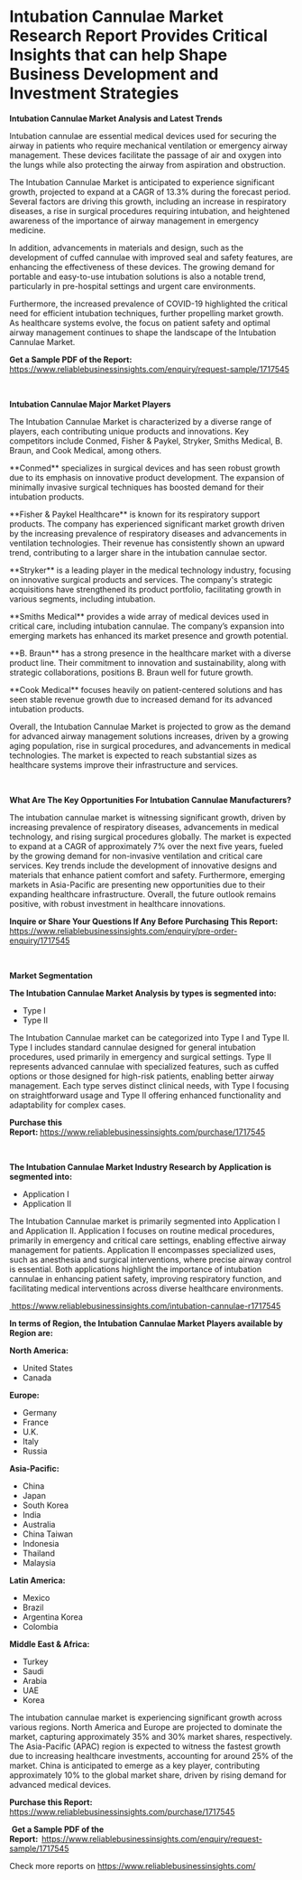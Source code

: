 <p><h1>Intubation Cannulae Market Research Report Provides Critical Insights that can help Shape Business Development and Investment Strategies</h1></p><p><strong>Intubation Cannulae Market Analysis and Latest Trends</strong></p>
<p><p>Intubation cannulae are essential medical devices used for securing the airway in patients who require mechanical ventilation or emergency airway management. These devices facilitate the passage of air and oxygen into the lungs while also protecting the airway from aspiration and obstruction. </p><p>The Intubation Cannulae Market is anticipated to experience significant growth, projected to expand at a CAGR of 13.3% during the forecast period. Several factors are driving this growth, including an increase in respiratory diseases, a rise in surgical procedures requiring intubation, and heightened awareness of the importance of airway management in emergency medicine. </p><p>In addition, advancements in materials and design, such as the development of cuffed cannulae with improved seal and safety features, are enhancing the effectiveness of these devices. The growing demand for portable and easy-to-use intubation solutions is also a notable trend, particularly in pre-hospital settings and urgent care environments. </p><p>Furthermore, the increased prevalence of COVID-19 highlighted the critical need for efficient intubation techniques, further propelling market growth. As healthcare systems evolve, the focus on patient safety and optimal airway management continues to shape the landscape of the Intubation Cannulae Market.</p></p>
<p><strong>Get a Sample PDF of the Report:&nbsp;</strong> <a href="https://www.reliablebusinessinsights.com/enquiry/request-sample/1717545?utm_campaign=2269&utm_medium=2&utm_source=Github&utm_content=ia&utm_term=25032025&utm_id=intubation-cannulae">https://www.reliablebusinessinsights.com/enquiry/request-sample/1717545</a></p>
<p>&nbsp;</p>
<p><strong>Intubation Cannulae Major Market Players</strong></p>
<p><p>The Intubation Cannulae Market is characterized by a diverse range of players, each contributing unique products and innovations. Key competitors include Conmed, Fisher & Paykel, Stryker, Smiths Medical, B. Braun, and Cook Medical, among others.</p><p>**Conmed** specializes in surgical devices and has seen robust growth due to its emphasis on innovative product development. The expansion of minimally invasive surgical techniques has boosted demand for their intubation products. </p><p>**Fisher & Paykel Healthcare** is known for its respiratory support products. The company has experienced significant market growth driven by the increasing prevalence of respiratory diseases and advancements in ventilation technologies. Their revenue has consistently shown an upward trend, contributing to a larger share in the intubation cannulae sector.</p><p>**Stryker** is a leading player in the medical technology industry, focusing on innovative surgical products and services. The company's strategic acquisitions have strengthened its product portfolio, facilitating growth in various segments, including intubation.</p><p>**Smiths Medical** provides a wide array of medical devices used in critical care, including intubation cannulae. The company’s expansion into emerging markets has enhanced its market presence and growth potential.</p><p>**B. Braun** has a strong presence in the healthcare market with a diverse product line. Their commitment to innovation and sustainability, along with strategic collaborations, positions B. Braun well for future growth.</p><p>**Cook Medical** focuses heavily on patient-centered solutions and has seen stable revenue growth due to increased demand for its advanced intubation products.</p><p>Overall, the Intubation Cannulae Market is projected to grow as the demand for advanced airway management solutions increases, driven by a growing aging population, rise in surgical procedures, and advancements in medical technologies. The market is expected to reach substantial sizes as healthcare systems improve their infrastructure and services.</p></p>
<p>&nbsp;</p>
<p><strong>What Are The Key Opportunities For Intubation Cannulae Manufacturers?</strong></p>
<p><p>The intubation cannulae market is witnessing significant growth, driven by increasing prevalence of respiratory diseases, advancements in medical technology, and rising surgical procedures globally. The market is expected to expand at a CAGR of approximately 7% over the next five years, fueled by the growing demand for non-invasive ventilation and critical care services. Key trends include the development of innovative designs and materials that enhance patient comfort and safety. Furthermore, emerging markets in Asia-Pacific are presenting new opportunities due to their expanding healthcare infrastructure. Overall, the future outlook remains positive, with robust investment in healthcare innovations.</p></p>
<p><strong>Inquire or Share Your Questions If Any Before Purchasing This Report:</strong> <a href="https://www.reliablebusinessinsights.com/enquiry/pre-order-enquiry/1717545?utm_campaign=2269&utm_medium=2&utm_source=Github&utm_content=ia&utm_term=25032025&utm_id=intubation-cannulae">https://www.reliablebusinessinsights.com/enquiry/pre-order-enquiry/1717545</a></p>
<p>&nbsp;</p>
<p><strong>Market Segmentation</strong></p>
<p><strong>The Intubation Cannulae Market Analysis by types is segmented into:</strong></p>
<p><ul><li>Type I</li><li>Type II</li></ul></p>
<p><p>The Intubation Cannulae market can be categorized into Type I and Type II. Type I includes standard cannulae designed for general intubation procedures, used primarily in emergency and surgical settings. Type II represents advanced cannulae with specialized features, such as cuffed options or those designed for high-risk patients, enabling better airway management. Each type serves distinct clinical needs, with Type I focusing on straightforward usage and Type II offering enhanced functionality and adaptability for complex cases.</p></p>
<p><strong>Purchase this Report:&nbsp;</strong><a href="https://www.reliablebusinessinsights.com/purchase/1717545?utm_campaign=2269&utm_medium=2&utm_source=Github&utm_content=ia&utm_term=25032025&utm_id=intubation-cannulae">https://www.reliablebusinessinsights.com/purchase/1717545</a></p>
<p>&nbsp;</p>
<p><strong>The Intubation Cannulae Market Industry Research by Application is segmented into:</strong></p>
<p><ul><li>Application I</li><li>Application II</li></ul></p>
<p><p>The Intubation Cannulae market is primarily segmented into Application I and Application II. Application I focuses on routine medical procedures, primarily in emergency and critical care settings, enabling effective airway management for patients. Application II encompasses specialized uses, such as anesthesia and surgical interventions, where precise airway control is essential. Both applications highlight the importance of intubation cannulae in enhancing patient safety, improving respiratory function, and facilitating medical interventions across diverse healthcare environments.</p></p>
<p><a href="https://www.reliablebusinessinsights.com/intubation-cannulae-r1717545?utm_campaign=2269&utm_medium=2&utm_source=Github&utm_content=ia&utm_term=25032025&utm_id=intubation-cannulae">&nbsp;https://www.reliablebusinessinsights.com/intubation-cannulae-r1717545</a></p>
<p><strong>In terms of Region, the Intubation Cannulae Market Players available by Region are:</strong></p>
<p>
    <p> <strong> North America: </strong>
        <ul>
            <li>United States</li>
            <li>Canada</li>
        </ul>
        </p> 
    <p> <strong> Europe: </strong>
        <ul>
            <li>Germany</li>
            <li>France</li>
            <li>U.K.</li>
            <li>Italy</li>
            <li>Russia</li>
        </ul>
        </p> 
    <p> <strong> Asia-Pacific: </strong>
        <ul>
            <li>China</li>
            <li>Japan</li>
            <li>South Korea</li>
            <li>India</li>
            <li>Australia</li>
            <li>China Taiwan</li>
            <li>Indonesia</li>
            <li>Thailand</li>
            <li>Malaysia</li>
        </ul>
        </p> 
    <p> <strong> Latin America: </strong>
        <ul>
            <li>Mexico</li>
            <li>Brazil</li>
            <li>Argentina Korea</li>
            <li>Colombia</li>
        </ul>
        </p> 
    <p> <strong> Middle East & Africa: </strong>
        <ul>
            <li>Turkey</li>
            <li>Saudi</li>
            <li>Arabia</li>
            <li>UAE</li>
            <li>Korea</li>
        </ul>
    </p>
    </p>
<p><p>The intubation cannulae market is experiencing significant growth across various regions. North America and Europe are projected to dominate the market, capturing approximately 35% and 30% market shares, respectively. The Asia-Pacific (APAC) region is expected to witness the fastest growth due to increasing healthcare investments, accounting for around 25% of the market. China is anticipated to emerge as a key player, contributing approximately 10% to the global market share, driven by rising demand for advanced medical devices.</p></p>
<p><strong>Purchase this Report: </strong><a href="https://www.reliablebusinessinsights.com/purchase/1717545?utm_campaign=2269&utm_medium=2&utm_source=Github&utm_content=ia&utm_term=25032025&utm_id=intubation-cannulae">https://www.reliablebusinessinsights.com/purchase/1717545</a></p>
<p>&nbsp;<strong>Get a Sample PDF of the Report:&nbsp;&nbsp;</strong><a href="https://www.reliablebusinessinsights.com/enquiry/request-sample/1717545?utm_campaign=2269&utm_medium=2&utm_source=Github&utm_content=ia&utm_term=25032025&utm_id=intubation-cannulae">https://www.reliablebusinessinsights.com/enquiry/request-sample/1717545</a></p>
<p><strong></strong></p>
<p>Check more reports on <a href="https://www.reliablebusinessinsights.com/?utm_campaign=2269&utm_medium=2&utm_source=Github&utm_content=ia&utm_term=25032025&utm_id=intubation-cannulae">https://www.reliablebusinessinsights.com/</a></p>